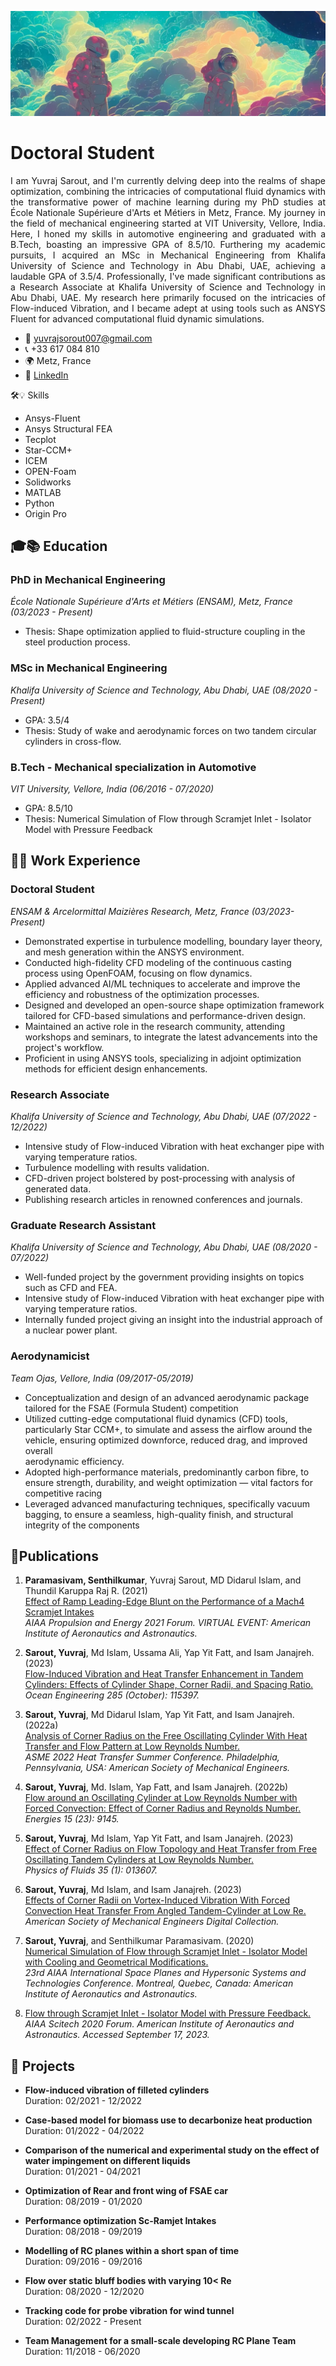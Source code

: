 ![](/Folder/unnamed.jpg)
# Doctoral Student

<p style="text-align: justify;">
I am Yuvraj Sarout, and I'm currently delving deep into the realms of shape optimization, combining the intricacies of computational fluid dynamics with the transformative power of machine learning during my PhD studies at École Nationale Supérieure d'Arts et Métiers in Metz, France. My journey in the field of mechanical engineering started at VIT University, Vellore, India. Here, I honed my skills in automotive engineering and graduated with a B.Tech, boasting an impressive GPA of 8.5/10. Furthering my academic pursuits, I acquired an MSc in Mechanical Engineering from Khalifa University of Science and Technology in Abu Dhabi, UAE, achieving a laudable GPA of 3.5/4. Professionally, I've made significant contributions as a Research Associate at Khalifa University of Science and Technology in Abu Dhabi, UAE. My research here primarily focused on the intricacies of Flow-induced Vibration, and I became adept at using tools such as ANSYS Fluent for advanced computational fluid dynamic simulations.
</p>




- 📧 [yuvrajsorout007@gmail.com](mailto:yuvrajsorout007@gmail.com)
- 📞 +33 617 084 810
- 🌍 Metz, France
- 🔗 [LinkedIn](https://linkedin.com/in/yuvrajxsarout)

🛠️💡 Skills
- Ansys-Fluent
- Ansys Structural FEA
- Tecplot
- Star-CCM+
- ICEM
- OPEN-Foam
- Solidworks
- MATLAB
- Python
- Origin Pro
  
## 🎓📚 Education
### PhD in Mechanical Engineering
_École Nationale Supérieure d'Arts et Métiers (ENSAM), Metz, France (03/2023 - Present)_
- Thesis: Shape optimization applied to fluid-structure coupling in the steel production process.
  
### MSc in Mechanical Engineering
_Khalifa University of Science and Technology, Abu Dhabi, UAE (08/2020 - Present)_
- GPA: 3.5/4
- Thesis: Study of wake and aerodynamic forces on two tandem circular cylinders in cross-flow.

### B.Tech - Mechanical specialization in Automotive
_VIT University, Vellore, India (06/2016 - 07/2020)_
- GPA: 8.5/10
- Thesis: Numerical Simulation of Flow through Scramjet Inlet - Isolator Model with Pressure Feedback
## 👨‍💻 Work Experience

### Doctoral Student
_ENSAM & Arcelormittal Maizières Research, Metz, France (03/2023-Present)_
-  Demonstrated expertise in turbulence modelling, boundary layer theory, and mesh generation within the ANSYS environment.
-  Conducted high-fidelity CFD modeling of the continuous casting process using OpenFOAM, focusing on flow dynamics.
-  Applied advanced AI/ML techniques to accelerate and improve the efficiency and robustness of the optimization processes.
-  Designed and developed an open-source shape optimization framework tailored for CFD-based simulations and performance-driven design.
-  Maintained an active role in the research community, attending workshops and seminars, to integrate the latest advancements into the project's workflow.
-  Proficient in using ANSYS tools, specializing in adjoint optimization methods for efficient design enhancements.

### Research Associate
_Khalifa University of Science and Technology, Abu Dhabi, UAE (07/2022 - 12/2022)_
- Intensive study of Flow-induced Vibration with heat exchanger pipe with varying temperature ratios.
- Turbulence modelling with results validation.
- CFD-driven project bolstered by post-processing with analysis of generated data.
- Publishing research articles in renowned conferences and journals.

### Graduate Research Assistant
_Khalifa University of Science and Technology, Abu Dhabi, UAE (08/2020 - 07/2022)_
- Well-funded project by the government providing insights on topics such as CFD and FEA.
- Intensive study of Flow-induced Vibration with heat exchanger pipe with varying temperature ratios.
- Internally funded project giving an insight into the industrial approach of a nuclear power plant.

### Aerodynamicist
_Team Ojas, Vellore, India (09/2017-05/2019)_
-  Conceptualization and design of an advanced aerodynamic package tailored for the FSAE (Formula Student) competition
-  Utilized cutting-edge computational fluid dynamics (CFD) tools, particularly Star CCM+, to simulate and assess the airflow around the vehicle, ensuring optimized downforce, reduced drag, and improved overall     
    aerodynamic efficiency.
-  Adopted high-performance materials, predominantly carbon fibre, to ensure strength, durability, and weight optimization — vital factors for competitive racing
-  Leveraged advanced manufacturing techniques, specifically vacuum bagging, to ensure a seamless, high-quality finish, and structural integrity of the components




## 📑Publications

1. **Paramasivam, Senthilkumar**, Yuvraj Sarout, MD Didarul Islam, and Thundil Karuppa Raj R. (2021)  
   [Effect of Ramp Leading-Edge Blunt on the Performance of a Mach4 Scramjet Intakes](https://doi.org/10.2514/6.2021-3540)  
   *AIAA Propulsion and Energy 2021 Forum. VIRTUAL EVENT: American Institute of Aeronautics and Astronautics.*

2. **Sarout, Yuvraj**, Md Islam, Ussama Ali, Yap Yit Fatt, and Isam Janajreh. (2023)  
   [Flow-Induced Vibration and Heat Transfer Enhancement in Tandem Cylinders: Effects of Cylinder Shape, Corner Radii, and Spacing Ratio.](https://doi.org/10.1016/j.oceaneng.2023.115397)  
   *Ocean Engineering 285 (October): 115397.*

3. **Sarout, Yuvraj**, Md Didarul Islam, Yap Yit Fatt, and Isam Janajreh. (2022a)  
   [Analysis of Corner Radius on the Free Oscillating Cylinder With Heat Transfer and Flow Pattern at Low Reynolds Number.](https://doi.org/10.1115/HT2022-85599)  
   *ASME 2022 Heat Transfer Summer Conference. Philadelphia, Pennsylvania, USA: American Society of Mechanical Engineers.*

4. **Sarout, Yuvraj**, Md. Islam, Yap Fatt, and Isam Janajreh. (2022b)  
   [Flow around an Oscillating Cylinder at Low Reynolds Number with Forced Convection: Effect of Corner Radius and Reynolds Number.](https://doi.org/10.3390/en15239145)  
   *Energies 15 (23): 9145.*

5. **Sarout, Yuvraj**, Md Islam, Yap Yit Fatt, and Isam Janajreh. (2023)  
   [Effect of Corner Radius on Flow Topology and Heat Transfer from Free Oscillating Tandem Cylinders at Low Reynolds Number.](https://doi.org/10.1063/5.0132185)  
   *Physics of Fluids 35 (1): 013607.*

6. **Sarout, Yuvraj**, Md Islam, and Isam Janajreh. (2023)  
   [Effects of Corner Radii on Vortex-Induced Vibration With Forced Convection Heat Transfer From Angled Tandem-Cylinder at Low Re.](https://doi.org/10.1115/IMECE2022-94978)  
   *American Society of Mechanical Engineers Digital Collection.*

7. **Sarout, Yuvraj**, and Senthilkumar Paramasivam. (2020)  
   [Numerical Simulation of Flow through Scramjet Inlet - Isolator Model with Cooling and Geometrical Modifications.](https://doi.org/10.2514/6.2020-2440)  
   *23rd AIAA International Space Planes and Hypersonic Systems and Technologies Conference. Montreal, Quebec, Canada: American Institute of Aeronautics and Astronautics.*

8. [Flow through Scramjet Inlet - Isolator Model with Pressure Feedback.](https://doi.org/10.2514/6.2020-0650)  
   *AIAA Scitech 2020 Forum. American Institute of Aeronautics and Astronautics. Accessed September 17, 2023.*


## 🦾 Projects

- **Flow-induced vibration of filleted cylinders**  
  Duration: 02/2021 - 12/2022

- **Case-based model for biomass use to decarbonize heat production**  
  Duration: 01/2022 - 04/2022

- **Comparison of the numerical and experimental study on the effect of water impingement on different liquids**  
  Duration: 01/2021 - 04/2021

- **Optimization of Rear and front wing of FSAE car**  
  Duration: 08/2019 - 01/2020

- **Performance optimization Sc-Ramjet Intakes**  
  Duration: 08/2018 - 09/2019

- **Modelling of RC planes within a short span of time**  
  Duration: 09/2016 - 09/2016

- **Flow over static bluff bodies with varying 10< Re**  
  Duration: 08/2020 - 12/2020

- **Tracking code for probe vibration for wind tunnel**  
  Duration: 02/2022 - Present

- **Team Management for a small-scale developing RC Plane Team**  
  Duration: 11/2018 - 06/2020
